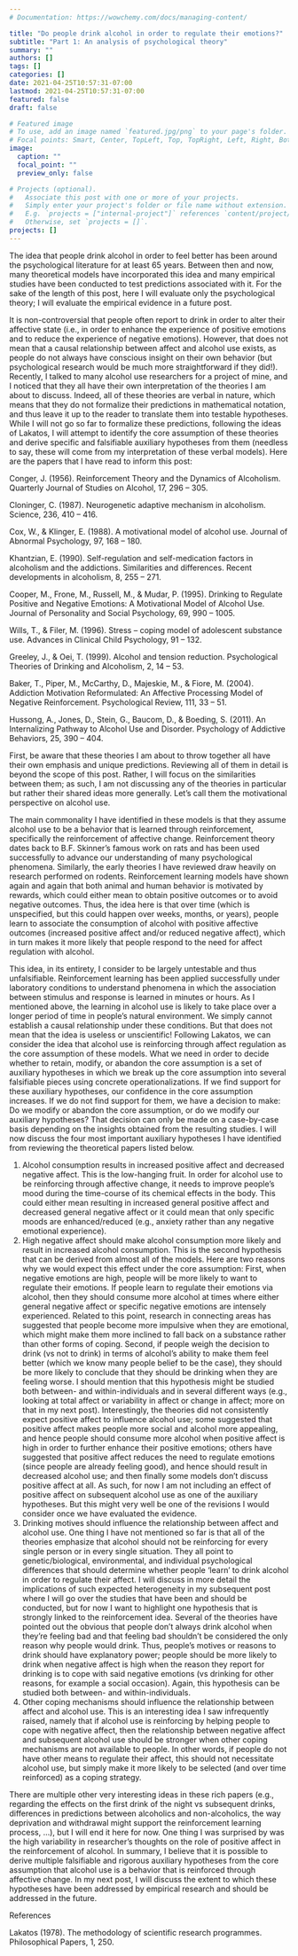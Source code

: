 ```yaml
---
# Documentation: https://wowchemy.com/docs/managing-content/

title: "Do people drink alcohol in order to regulate their emotions?"
subtitle: "Part 1: An analysis of psychological theory"
summary: ""
authors: []
tags: []
categories: []
date: 2021-04-25T10:57:31-07:00
lastmod: 2021-04-25T10:57:31-07:00
featured: false
draft: false

# Featured image
# To use, add an image named `featured.jpg/png` to your page's folder.
# Focal points: Smart, Center, TopLeft, Top, TopRight, Left, Right, BottomLeft, Bottom, BottomRight.
image:
  caption: ""
  focal_point: ""
  preview_only: false

# Projects (optional).
#   Associate this post with one or more of your projects.
#   Simply enter your project's folder or file name without extension.
#   E.g. `projects = ["internal-project"]` references `content/project/deep-learning/index.md`.
#   Otherwise, set `projects = []`.
projects: []
---
```


The idea that people drink alcohol in order to feel better has been around the psychological literature for at least 65 years. Between then and now, many theoretical models have incorporated this idea and many empirical studies have been conducted to test predictions associated with it. For the sake of the length of this post, here I will evaluate only the psychological theory; I will evaluate the empirical evidence in a future post.

It is non-controversial that people often report to drink in order to alter their affective state (i.e., in order to enhance the experience of positive emotions and to reduce the experience of negative emotions). However, that does not mean that a causal relationship between affect and alcohol use exists, as people do not always have conscious insight on their own behavior (but psychological research would be much more straightforward if they did!). Recently, I talked to many alcohol use researchers for a project of mine, and I noticed that they all have their own interpretation of the theories I am about to discuss. Indeed, all of these theories are verbal in nature, which means that they do not formalize their predictions in mathematical notation, and thus leave it up to the reader to translate them into testable hypotheses. While I will not go so far to formalize these predictions, following the ideas of Lakatos, I will attempt to identify the core assumption of these theories and derive specific and falsifiable auxiliary hypotheses from them (needless to say, these will come from my interpretation of these verbal models). Here are the papers that I have read to inform this post:

Conger, J. (1956). Reinforcement Theory and the Dynamics of Alcoholism. Quarterly Journal of Studies on Alcohol, 17, 296 – 305.

Cloninger, C. (1987). Neurogenetic adaptive mechanism in alcoholism. Science, 236, 410 – 416.

Cox, W., & Klinger, E. (1988). A motivational model of alcohol use. Journal of Abnormal Psychology, 97, 168 – 180.

Khantzian, E. (1990). Self-regulation and self-medication factors in alcoholism and the addictions. Similarities and differences. Recent developments in alcoholism, 8, 255 – 271.

Cooper, M., Frone, M., Russell, M., & Mudar, P. (1995). Drinking to Regulate Positive and Negative Emotions: A Motivational Model of Alcohol Use. Journal of Personality and Social Psychology, 69, 990 – 1005.

Wills, T., & Filer, M. (1996). Stress – coping model of adolescent substance use. Advances in Clinical Child Psychology, 91 – 132. 

Greeley, J., & Oei, T. (1999). Alcohol and tension reduction. Psychological Theories of Drinking and Alcoholism, 2, 14 – 53.

Baker, T., Piper, M., McCarthy, D., Majeskie, M., & Fiore, M. (2004). Addiction Motivation Reformulated: An Affective Processing Model of Negative Reinforcement. Psychological Review, 111, 33 – 51.

Hussong, A., Jones, D., Stein, G., Baucom, D., & Boeding, S. (2011). An Internalizing Pathway to Alcohol Use and Disorder. Psychology of Addictive Behaviors, 25, 390 – 404.


First, be aware that these theories I am about to throw together all have their own emphasis and unique predictions. Reviewing all of them in detail is beyond the scope of this post. Rather, I will focus on the similarities between them; as such, I am not discussing any of the theories in particular but rather their shared ideas more generally. Let’s call them the motivational perspective on alcohol use.

The main commonality I have identified in these models is that they assume alcohol use to be a behavior that is learned through reinforcement, specifically the reinforcement of affective change. Reinforcement theory dates back to B.F. Skinner’s famous work on rats and has been used successfully to advance our understanding of many psychological phenomena. Similarly, the early theories I have reviewed draw heavily on research performed on rodents. Reinforcement learning models have shown again and again that both animal and human behavior is motivated by rewards, which could either mean to obtain positive outcomes or to avoid negative outcomes. Thus, the idea here is that over time (which is unspecified, but this could happen over weeks, months, or years), people learn to associate the consumption of alcohol with positive affective outcomes (increased positive affect and/or reduced negative affect), which in turn makes it more likely that people respond to the need for affect regulation with alcohol. 

This idea, in its entirety, I consider to be largely untestable and thus unfalsifiable. Reinforcement learning has been applied successfully under laboratory conditions to understand phenomena in which the association between stimulus and response is learned in minutes or hours. As I mentioned above, the learning in alcohol use is likely to take place over a longer period of time in people’s natural environment. We simply cannot establish a causal relationship under these conditions. But that does not mean that the idea is useless or unscientific! Following Lakatos, we can consider the idea that alcohol use is reinforcing through affect regulation as the core assumption of these models. What we need in order to decide whether to retain, modify, or abandon the core assumption is a set of auxiliary hypotheses in which we break up the core assumption into several falsifiable pieces using concrete operationalizations. If we find support for these auxiliary hypotheses, our confidence in the core assumption increases. If we do not find support for them, we have a decision to make: Do we modify or abandon the core assumption, or do we modify our auxiliary hypotheses? That decision can only be made on a case-by-case basis depending on the insights obtained from the resulting studies. I will now discuss the four most important auxiliary hypotheses I have identified from reviewing the theoretical papers listed below.

1.	Alcohol consumption results in increased positive affect and decreased negative affect. This is the low-hanging fruit. In order for alcohol use to be reinforcing through affective change, it needs to improve people’s mood during the time-course of its chemical effects in the body. This could either mean resulting in increased general positive affect and decreased general negative affect or it could mean that only specific moods are enhanced/reduced (e.g., anxiety rather than any negative emotional experience). 
2.	High negative affect should make alcohol consumption more likely and result in increased alcohol consumption. 
This is the second hypothesis that can be derived from almost all of the models. Here are two reasons why we would expect this effect under the core assumption: First, when negative emotions are high, people will be more likely to want to regulate their emotions. If people learn to regulate their emotions via alcohol, then they should consume more alcohol at times where either general negative affect or specific negative emotions are intensely experienced. Related to this point, research in connecting areas has suggested that people become more impulsive when they are emotional, which might make them more inclined to fall back on a substance rather than other forms of coping. Second, if people weigh the decision to drink (vs not to drink) in terms of alcohol’s ability to make them feel better (which we know many people belief to be the case), they should be more likely to conclude that they should be drinking when they are feeling worse. I should mention that this hypothesis might be studied both between- and within-individuals and in several different ways (e.g., looking at total affect or variability in affect or change in affect; more on that in my next post). 
Interestingly, the theories did not consistently expect positive affect to influence alcohol use; some suggested that positive affect makes people more social and alcohol more appealing, and hence people should consume more alcohol when positive affect is high in order to further enhance their positive emotions; others have suggested that positive affect reduces the need to regulate emotions (since people are already feeling good), and hence should result in decreased alcohol use; and then finally some models don’t discuss positive affect at all. As such, for now I am not including an effect of positive affect on subsequent alcohol use as one of the auxiliary hypotheses. But this might very well be one of the revisions I would consider once we have evaluated the evidence.
3.	Drinking motives should influence the relationship between affect and alcohol use.
One thing I have not mentioned so far is that all of the theories emphasize that alcohol should not be reinforcing for every single person or in every single situation. They all point to genetic/biological, environmental, and individual psychological differences that should determine whether people ‘learn’ to drink alcohol in order to regulate their affect. I will discuss in more detail the implications of such expected heterogeneity in my subsequent post where I will go over the studies that have been and should be conducted, but for now I want to highlight one hypothesis that is strongly linked to the reinforcement idea. Several of the theories have pointed out the obvious that people don’t always drink alcohol when they’re feeling bad and that feeling bad shouldn’t be considered the only reason why people would drink. Thus, people’s motives or reasons to drink should have explanatory power; people should be more likely to drink when negative affect is high when the reason they report for drinking is to cope with said negative emotions (vs drinking for other reasons, for example a social occasion). Again, this hypothesis can be studied both between- and within-individuals. 
4.	Other coping mechanisms should influence the relationship between affect and alcohol use. 
This is an interesting idea I saw infrequently raised, namely that if alcohol use is reinforcing by helping people to cope with negative affect, then the relationship between negative affect and subsequent alcohol use should be stronger when other coping mechanisms are not available to people. In other words, if people do not have other means to regulate their affect, this should not necessitate alcohol use, but simply make it more likely to be selected (and over time reinforced) as a coping strategy.

There are multiple other very interesting ideas in these rich papers (e.g., regarding the effects on the first drink of the night vs subsequent drinks, differences in predictions between alcoholics and non-alcoholics, the way deprivation and withdrawal might support the reinforcement learning process, …), but I will end it here for now. One thing I was surprised by was the high variability in researcher’s thoughts on the role of positive affect in the reinforcement of alcohol. In summary, I believe that it is possible to derive multiple falsifiable and rigorous auxiliary hypotheses from the core assumption that alcohol use is a behavior that is reinforced through affective change. In my next post, I will discuss the extent to which these hypotheses have been addressed by empirical research and should be addressed in the future. 

References

Lakatos (1978). The methodology of scientific research programmes. Philosophical Papers, 1, 250. 
